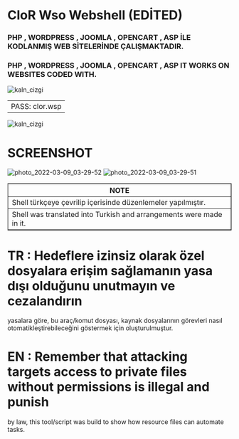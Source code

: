 # CloR Wso Webshell (EDİTED)
### PHP , WORDPRESS , JOOMLA , OPENCART , ASP İLE KODLANMIŞ WEB SİTELERİNDE ÇALIŞMAKTADIR.
### PHP , WORDPRESS , JOOMLA , OPENCART , ASP IT WORKS ON WEBSITES CODED WITH.


![kaln_cizgi](https://user-images.githubusercontent.com/101375754/158007476-05e11448-3162-4e77-887e-25c6d7db68c5.png)
   <table>
      <tr>
         <td>PASS: clor.wsp</td>
      </tr>
   </table>
   
   ![kaln_cizgi](https://user-images.githubusercontent.com/101375754/158007476-05e11448-3162-4e77-887e-25c6d7db68c5.png)
   
   # SCREENSHOT
![photo_2022-03-09_03-29-52](https://user-images.githubusercontent.com/101375754/158007308-88368adc-2ff2-4853-b31d-3fb2f3fcc25e.jpg)
![photo_2022-03-09_03-29-51](https://user-images.githubusercontent.com/101375754/158007618-80389f3c-c487-481c-be30-4718976fd995.jpg)

<table border="1">

 <tr>
  <th>NOTE</th>
 </tr>
 <tr>
  <td>Shell türkçeye çevrilip içerisinde düzenlemeler yapılmıştır.</td>
 </tr>
 <tr>
  <td>Shell was translated into Turkish and arrangements were made in it.</td>
 </tr>
</table>

# TR : Hedeflere izinsiz olarak özel dosyalara erişim sağlamanın yasa dışı olduğunu unutmayın ve cezalandırın
yasalara göre, bu araç/komut dosyası, kaynak dosyalarının görevleri nasıl otomatikleştirebileceğini göstermek için oluşturulmuştur.
# EN : Remember that attacking targets access to private files without permissions is illegal and punish
by law, this tool/script was build to show how resource files can automate tasks.
